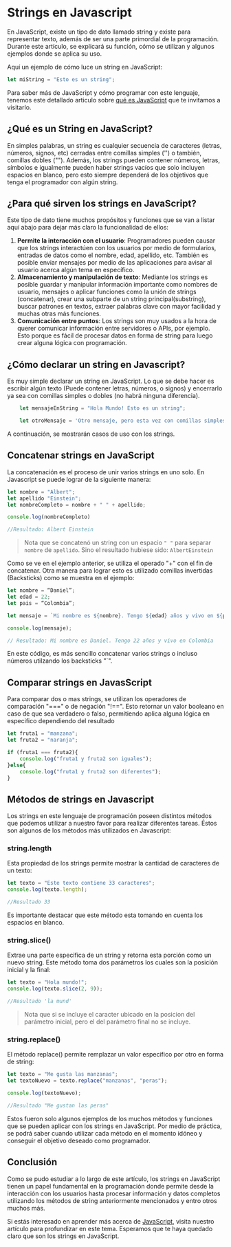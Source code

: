 
# Strings en Javascript

En JavaScript, existe un tipo de dato llamado string y existe para representar texto, además de ser una parte primordial de la programación. Durante este artículo, se explicará su función, cómo se utilizan y algunos ejemplos donde se aplica su uso.

Aquí un ejemplo de cómo luce un string en JavaScript:

```js
let miString = "Esto es un string";
```
Para saber más de JavaScript y cómo programar con este lenguaje, tenemos este detallado articulo sobre [qué es JavaScript](https://4geeks.com/es/lesson/que-es-javascript-aprende-a-programar-en-javascript) que te invitamos a visitarlo.

## ¿Qué es un String en JavaScript?

En simples palabras, un string es cualquier secuencia de caracteres (letras, números, signos, etc) cerradas entre comillas simples ('') o también, comillas dobles (""). Además, los strings pueden contener números, letras, símbolos e igualmente pueden haber strings vacíos que solo incluyen espacios en blanco, pero esto siempre dependerá de los objetivos que tenga el programador con algún string.

## ¿Para qué sirven los strings en JavaScript?

Este tipo de dato tiene muchos propósitos y funciones que se van a listar aquí abajo para dejar más claro la funcionalidad de ellos:

1.  **Permite la interacción con el usuario**: Programadores pueden causar que los strings interactúen con los usuarios por medio de formularios, entradas de datos como el nombre, edad, apellido, etc. También es posible enviar mensajes por medio de las aplicaciones para avisar al usuario acerca algún tema en específico.
2.	**Almacenamiento y manipulación de texto**: Mediante los strings es posible guardar y manipular información importante como nombres de usuario, mensajes o aplicar funciones como la unión de strings (concatenar), crear una subparte de un string principal(substring), buscar patrones en textos, extraer palabras clave con mayor facilidad y muchas otras más funciones. 
3.	**Comunicación entre puntos**: Los strings son muy usados a la hora de querer comunicar información entre servidores o APIs, por ejemplo. Esto porque es fácil de procesar datos en forma de string para luego crear alguna lógica con programación.

## ¿Cómo declarar un string en Javascript?

Es muy simple declarar un string en JavaScript. Lo que se debe hacer es escribir algún texto (Puede contener letras, números, o signos) y encerrarlo ya sea con comillas simples o dobles (no habrá ninguna diferencia).

```js
    let mensajeEnString = "Hola Mundo! Esto es un string";

    let otroMensaje = 'Otro mensaje, pero esta vez con comillas simples';
```

A continuación, se mostrarán casos de uso con los strings.

## Concatenar strings en JavaScript

La concatenación es el proceso de unir varios strings en uno solo. En Javascript se puede lograr de la siguiente manera:

```js
let nombre = "Albert";
let apellido "Einstein";
let nombreCompleto = nombre + " " + apellido;

console.log(nombreCompleto)

//Resultado: Albert Einstein 
```

> Nota que se concatenó un string con un espacio `" "` para separar `nombre` de `apellido`. Sino el resultado hubiese sido: `AlbertEinstein`

Como se ve en el ejemplo anterior, se utiliza el operado "+" con el fin de concatenar. Otra manera para lograr esto es utilizado comillas invertidas (Backsticks) como se muestra en el ejemplo:

```js
let nombre = “Daniel”;
let edad = 22;
let pais = “Colombia”;

let mensaje = `Mi nombre es ${nombre}. Tengo ${edad} años y vivo en ${pais}`;

console.log(mensaje);

// Resultado: Mi nombre es Daniel. Tengo 22 años y vivo en Colombia
```

En este código, es más sencillo concatenar varios strings o incluso números utilzando los backsticks "\`".

## Comparar strings en JavasScript

Para comparar dos o mas strings, se utilizan los operadores de comparación "===" o de negación "!==". Esto retornar un valor booleano en caso de que sea verdadero o falso, permitiendo aplica alguna lógica en especifico dependiendo del resultado

```js
let fruta1 = "manzana";
let fruta2 = "naranja";

if (fruta1 === fruta2){
    console.log("fruta1 y fruta2 son iguales");
}else{
    console.log("fruta1 y fruta2 son diferentes");
}
```

## Métodos de strings en Javascript

Los strings en este lenguaje de programación poseen distintos métodos que podemos utilizar a nuestro favor para realizar diferentes tareas. Éstos son algunos de los métodos más utilizados en Javascript:

### string.length

Esta propiedad de los strings permite mostrar la cantidad de caracteres de un texto:
```js
let texto = "Este texto contiene 33 caracteres";
console.log(texto.length);

//Resultado 33
```

Es importante destacar que este método esta tomando en cuenta los espacios en blanco.

### string.slice()

Extrae una parte especifica de un string y retorna esta porción como un nuevo string. Este método toma dos parámetros los cuales son la posición inicial y la final:

```js
let texto = "Hola mundo!";
console.log(texto.slice(2, 9));

//Resultado 'la mund'
```

> Nota que si se incluye el caracter ubicado en la posicion del parámetro inicial, pero el del parámetro final no se incluye.

### string.replace()

El método replace() permite remplazar un valor especifico por otro en forma de string:

```js
let texto = "Me gusta las manzanas";
let textoNuevo = texto.replace("manzanas", "peras");

console.log(textoNuevo);

//Resultado "Me gustan las peras"
```

Estos fueron solo algunos ejemplos de los muchos métodos y funciones que se pueden aplicar con los strings en JavaScript. Por medio de práctica, se podrá saber cuando utilizar cada método en el momento idóneo y conseguir el objetivo deseado como programador.

## Conclusión 

Como se pudo estudiar a lo largo de este artículo, los strings en JavaScript tienen un papel fundamental en la programación donde permite desde la interacción con los usuarios hasta procesar información y datos completos utilizando los métodos de string anteriormente mencionados y entro otros muchos más. 

Si estás interesado en aprender más acerca de [JavaScript](https://4geeks.com/es/lesson/que-es-javascript-aprende-a-programar-en-javascript), visita nuestro artículo para profundizar en este tema. Esperamos que te haya quedado claro que son los strings en JavaScript.
